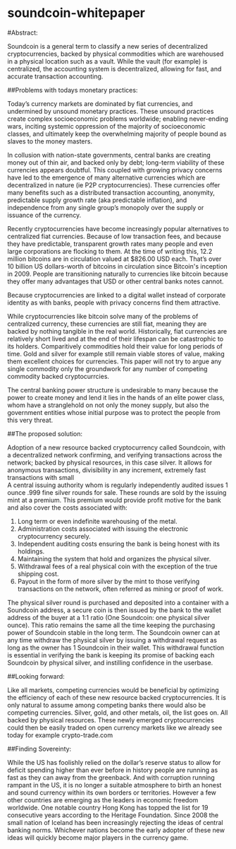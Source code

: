 soundcoin-whitepaper
====================
#Abstract:

Soundcoin is a general term to classify a new series of decentralized cryptocurrencies, backed by physical commodities which are warehoused in a physical location such as a vault. While the vault (for example) is centralized, the accounting system is decentralized, allowing for fast, and accurate transaction accounting.

##Problems with todays monetary practices:

Today’s currency markets are dominated by fiat currencies, and undermined by unsound monetary practices. These unsound practices create complex socioeconomic problems worldwide; enabling never-ending wars, inciting systemic oppression of the majority of socioeconomic classes, and ultimately keep the overwhelming majority of people bound as slaves to the money masters. 

In collusion with nation-state governments, central banks are creating money out of thin air, and backed only by debt; long-term viability of these currencies appears doubtful. This coupled with growing privacy concerns have led to the emergence of many alternative currencies which are decentralized in nature (ie P2P cryptocurrencies). These currencies offer many benefits such as a distributed transaction accounting, anonymity, predictable supply growth rate (aka predictable inflation), and independence from any single group’s monopoly over the supply or issuance of the currency. 

Recently cryptocurrencies have become increasingly popular alternatives to centralized fiat currencies. Because of low transaction fees, and because they have predictable, transparent growth rates many people and even large corporations are flocking to them. At the time of writing this, 12.2 million bitcoins are in circulation valued at $826.00 USD each. That’s over 10 billion US dollars-worth of bitcoins in circulation since Bitcoin's inception in 2009. People are transitioning naturally to currencies like bitcoin because they offer many advantages that USD or other central banks notes cannot. 

Because cryptocurrencies are linked to a digital wallet instead of corporate identity as with banks, people with privacy concerns find them attractive.

While cryptocurrencies like bitcoin solve many of the problems of centralized currency, these currencies are still fiat, meaning they are backed by nothing tangible in the real world. Historically, fiat currencies are relatively short lived and at the end of their lifespan can be catastrophic to its holders. Comparitively commodities hold their value for long periods of time. Gold and silver for example still remain viable stores of value, making them excellent choices for currencies. This paper will not try to argue any single commodity only the groundwork for any number of competing commodity backed cryptocurrcies.

The central banking power structure is undesirable to many because the power to create money and lend it lies in the hands of an elite power class, whom  have  a stranglehold on not only the money supply, but also the government entities whose initial purpose was to protect the people from this very threat. 

##The proposed solution:

Adoption of a new resource backed cryptocurrency called Soundcoin, with a decentralized network confirming, and verifying transactions across the network; backed by physical resources, in this case silver.  It allows for anonymous transactions, divisibility in any increment, extremely fast transactions with small  
A central issuing authority whom is regularly independently audited issues 1 ounce .999 fine silver rounds for sale. These rounds are sold by the issuing mint at a premium. This premium would provide profit motive for the bank and also cover the costs associated with: 

1.	Long term or even indefinite warehousing of the metal.
2.	Administration costs associated with issuing the electronic cryptocurrency securely.
3.	Independent auditing costs ensuring the bank is being honest with its holdings.
4.	Maintaining the system that hold and organizes the physical silver.
5.	Withdrawal fees of a real physical coin with the exception of the true shipping cost.
6.	Payout in the form of more silver by the mint to those verifying transactions on the network, often referred as 	mining or proof of work.

The physical silver round is purchased and deposited into a container with a Soundcoin address, a secure coin is then issued by the bank to the wallet address of the buyer at a 1:1 ratio (One Soundcoin: one physical silver ounce).  This ratio remains the same all the time keeping the purchasing power of Soundcoin stable in the long term.
The Soundcoin owner can at any time withdraw the physical silver by issuing a withdrawal request as long as the owner has 1 Soundcoin in their wallet. This withdrawal function is essential in verifying the bank is keeping its promise of backing each Soundcoin by physical silver, and instilling confidence in the userbase.

##Looking forward:

Like all markets, competing currencies would be beneficial by optimizing the efficiency of each of these new resource backed cryptocurrencies. 
It is only natural to assume among competing banks there would also be competing currencies. Silver, gold, and other metals, oil, the list goes on. All backed by physical resources. These newly emerged cryptocurrencies could then be easily traded on open currency markets like we already see today for example crypto-trade.com

##Finding Sovereinty:

While the US has foolishly relied on the dollar’s reserve status to allow for deficit spending higher than ever before in history people are running as fast as they can away from the greenback. And with corruption running rampant in the US, it is no longer a suitable atmosphere to birth an honest and sound currency within its own borders or territories. 
However a few other countries are emerging as the leaders in economic freedom worldwide. One notable country Hong Kong has topped the list for 19 consecutive years according to the Heritage Foundation. 
Since 2008 the small nation of Iceland has been increasingly rejecting the ideas of central banking norms.
Whichever nations become the early adopter of these new ideas will quickly become major players in the currency game.
	 
